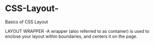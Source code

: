 # CSS-Layout-
Basics of CSS Layout

LAYOUT WRAPPER
-A wrapper (also referred to as container) is used to enclose your layout within boundaries, and centers it on the page.